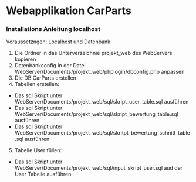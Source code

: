 # Webapplikation CarParts

### Installations Anleitung localhost
Voraussetzngen: Localhost und Datenbank

1. Die Ordner in das Unterverzeichnie projekt_web des WebServers kopieren
2. Datenbankconfig in der Datei WebServer/Documents/projekt_web/phplogin/dbconfig.php anpassen
3. Die DB CarParts erstellen
4. Tabellen erstellen:
  - Das sql Skript unter WebServer/Documents/projekt_web/sql/skript_user_table.sql ausführen
  - Das sql Skript unter WebServer/Documents/projekt_web/sql/skript_bewertung_table.sql ausführen
  - Das sql Skript unter WebServer/Documents/projekt_web/sql/skritpt_bewertung_schnitt_table.sql ausführen
5. Tabelle User füllen:
  - Das sql Skript unter WebServer/Documents/projekt_web/sql/input_skript_user.sql aud der User Tabelle ausführen
